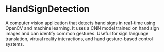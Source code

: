 # HandSignDetection
A computer vision application that detects hand signs in real-time using OpenCV and machine learning. It uses a CNN model trained on hand sign images and can identify common gestures. Useful for sign language translation, virtual reality interactions, and hand gesture-based control systems.
